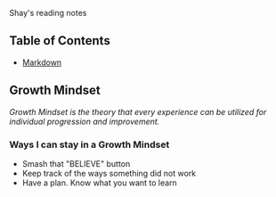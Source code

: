 Shay's reading  notes

## Table of Contents
- [Markdown](markdown.md)

## Growth Mindset
*Growth Mindset is the theory that every experience can be utilized for individual progression and improvement.*  
### Ways I can stay in a Growth Mindset
- Smash that "BELIEVE" button
- Keep track of the ways something did not work
- Have a plan. Know what you want to learn
